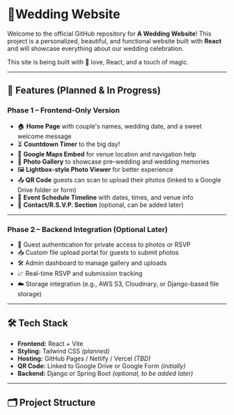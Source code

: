 # 💍Wedding Website

Welcome to the official GitHub repository for **A Wedding Website**! This project is a personalized, beautiful, and functional website built with **React** and will showcase everything about our wedding celebration.

This site is being built with 💛 love, React, and a touch of magic.

---

## 🌟 Features (Planned & In Progress)

### Phase 1 – Frontend-Only Version
- 🏠 **Home Page** with couple's names, wedding date, and a sweet welcome message
- ⏳ **Countdown Timer** to the big day!
- 📍 **Google Maps Embed** for venue location and navigation help
- 📸 **Photo Gallery** to showcase pre-wedding and wedding memories
- 🖼️ **Lightbox-style Photo Viewer** for better experience
- 📤 **QR Code** guests can scan to upload their photos (linked to a Google Drive folder or form)
- 📅 **Event Schedule Timeline** with dates, times, and venue info
- 💌 **Contact/R.S.V.P. Section** (optional, can be added later)

---

### Phase 2 – Backend Integration (Optional Later)
- 🔐 Guest authentication for private access to photos or RSVP
- 📥 Custom file upload portal for guests to submit photos
- 🛠 Admin dashboard to manage gallery and uploads
- 📈 Real-time RSVP and submission tracking
- ☁️ Storage integration (e.g., AWS S3, Cloudinary, or Django-based file storage)

---

## 🛠 Tech Stack

- **Frontend:** React + Vite
- **Styling:** Tailwind CSS *(planned)*
- **Hosting:** GitHub Pages / Netlify / Vercel *(TBD)*
- **QR Code:** Linked to Google Drive or Google Form *(initially)*
- **Backend:** Django or Spring Boot *(optional, to be added later)*

---

## 🗂 Project Structure


